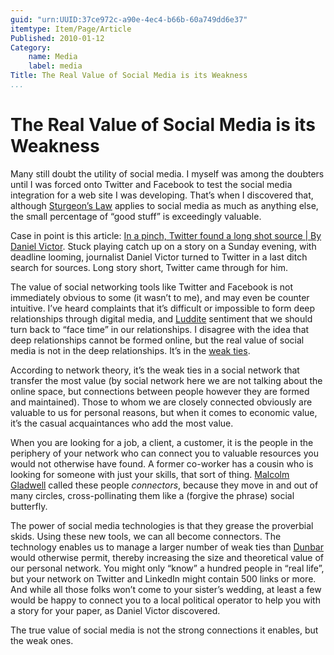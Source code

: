 ```yaml
---
guid: "urn:UUID:37ce972c-a90e-4ec4-b66b-60a749dd6e37"
itemtype: Item/Page/Article
Published: 2010-01-12
Category:
    name: Media
    label: media
Title: The Real Value of Social Media is its Weakness
...
```


The Real Value of Social Media is its Weakness
==============================================

Many still doubt the utility of social media. I myself was among the
doubters until I was forced onto Twitter and Facebook to test the social
media integration for a web site I was developing. That’s when I
discovered that, although [Sturgeon’s
Law](https://en.wikipedia.org/wiki/Sturgeon%27s_Law) applies to social
media as much as anything else, the small percentage of “good stuff” is
exceedingly valuable.

Case in point is this article: [In a pinch, Twitter found a long shot
source | By Daniel
Victor](http://bydanielvictor.com/2010/01/11/in-a-pinch-twitter-found-a-longshot-source/).
Stuck playing catch up on a story on a Sunday evening, with deadline
looming, journalist Daniel Victor turned to Twitter in a last ditch
search for sources. Long story short, Twitter came through for him.

The value of social networking tools like Twitter and Facebook is not
immediately obvious to some (it wasn’t to me), and may even be counter
intuitive. I’ve heard complaints that it’s difficult or impossible to
form deep relationships through digital media, and
[Luddite](https://en.wikipedia.org/wiki/Luddite) sentiment that we should
turn back to “face time” in our relationships. I disagree with the idea
that deep relationships cannot be formed online, but the real value of
social media is not in the deep relationships. It’s in the [weak
ties](https://en.wikipedia.org/wiki/Weak_ties).

According to network theory, it’s the weak ties in a social network that
transfer the most value (by social network here we are not talking about
the online space, but connections between people however they are formed
and maintained). Those to whom we are closely connected obviously are
valuable to us for personal reasons, but when it comes to economic
value, it’s the casual acquaintances who add the most value.

When you are looking for a job, a client, a customer, it is the people
in the periphery of your network who can connect you to valuable
resources you would not otherwise have found. A former co-worker has a
cousin who is looking for someone with just your skills, that sort of
thing. [Malcolm
Gladwell](http://www.amazon.com/gp/product/0316346624?tag=webquills-20)
called these people *connectors*, because they move in and out of many
circles, cross-pollinating them like a (forgive the phrase) social
butterfly.

The power of social media technologies is that they grease the
proverbial skids. Using these new tools, we can all become connectors.
The technology enables us to manage a larger number of weak ties than
[Dunbar](https://en.wikipedia.org/wiki/Dunbar%27s_number) would
otherwise permit, thereby increasing the size and theoretical value of
our personal network. You might only “know” a hundred people in “real
life”, but your network on Twitter and LinkedIn might contain 500 links
or more. And while all those folks won’t come to your sister’s wedding,
at least a few would be happy to connect you to a local political
operator to help you with a story for your paper, as Daniel Victor
discovered.

The true value of social media is not the strong connections it enables,
but the weak ones.
